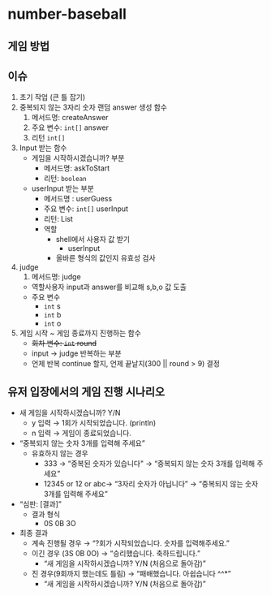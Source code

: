 # number-baseball

## 게임 방법

[](https://namu.wiki/w/%EC%88%AB%EC%9E%90%EC%95%BC%EA%B5%AC)

## 이슈

1. 초기 작업 (큰 틀 잡기)
2. 중복되지 않는 3자리 숫자 랜덤 answer 생성 함수
    1. 메서드명:  createAnswer
    2. 주요 변수: `int[]` answer
    3. 리턴 `int[]`
3. Input 받는 함수
    - 게임을 시작하시겠습니까? 부분
        - 메서드명: askToStart
        - 리턴: `boolean`
    - userInput 받는 부분
        - 메서드명 : userGuess
        - 주요 변수: `int[]` userInput
        - 리턴: List<Integer>
        - 역할
            - shell에서 사용자 값 받기
                - userInput
            - 올바른 형식의 값인지 유효성 검사
4. judge 
    1. 메서드명: judge
    - 역할사용자 input과 answer를 비교해 s,b,o 값 도출
    - 주요 변수
        - `int` s
        - `int` b
        - `int` o
5. 게임 시작 ~ 게임 종료까지 진행하는 함수
    - ~~회차 변수: `int` round~~
    - input → judge 반복하는 부분
    - 언제 반복 continue 할지, 언제 끝날지(300 || round > 9) 결정

## 유저 입장에서의 게임 진행 시나리오

- 새 게임을 시작하시겠습니까? Y/N
    - y 입력 → 1회가 시작되었습니다. (println)
    - n 입력 → 게임이 종료되었습니다.
- “중복되지 않는 숫자 3개를 입력해 주세요”
    - 유효하지 않는 경우
        - 333 → “중복된 숫자가 있습니다" → “중복되지 않는 숫자 3개를 입력해 주세요”
        - 12345 or 12 or abc→ “3자리 숫자가 아닙니다” → “중복되지 않는 숫자 3개를 입력해 주세요”
- “심판: [결과]”
    - 결과 형식
        - 0S 0B 3O
- 최종 결과
    - 계속 진행될 경우 → “?회가 시작되었습니다. 숫자를 입력해주세요.”
    - 이긴 경우 (3S 0B 0O) → “승리했습니다. 축하드립니다.”
        - “새 게임을 시작하시겠습니까? Y/N (처음으로 돌아감)”
    - 진 경우(9회까지 했는데도 틀림) → “패배했습니다. 아쉽습니다 ^^*”
        - “새 게임을 시작하시겠습니까? Y/N (처음으로 돌아감)”
